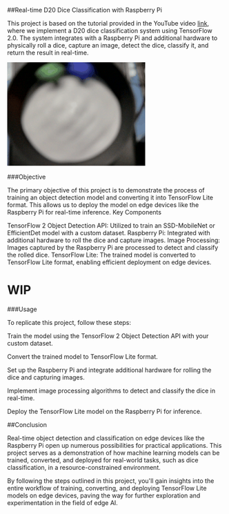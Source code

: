 ##Real-time D20 Dice Classification with Raspberry Pi

This project is based on the tutorial provided in the YouTube video [link](https://www.youtube.com/watch?v=XZ7FYAMCc4M), where we implement a D20 dice classification system using TensorFlow 2.0. The system integrates with a Raspberry Pi and additional hardware to physically roll a dice, capture an image, detect the dice, classify it, and return the result in real-time.

![](output.gif)

###Objective

The primary objective of this project is to demonstrate the process of training an object detection model and converting it into TensorFlow Lite format. This allows us to deploy the model on edge devices like the Raspberry Pi for real-time inference.
Key Components

TensorFlow 2 Object Detection API: Utilized to train an SSD-MobileNet or EfficientDet model with a custom dataset.
Raspberry Pi: Integrated with additional hardware to roll the dice and capture images.
Image Processing: Images captured by the Raspberry Pi are processed to detect and classify the rolled dice.
TensorFlow Lite: The trained model is converted to TensorFlow Lite format, enabling efficient deployment on edge devices.

# WIP

###Usage

To replicate this project, follow these steps:

Train the model using the TensorFlow 2 Object Detection API with your custom dataset.

Convert the trained model to TensorFlow Lite format.

Set up the Raspberry Pi and integrate additional hardware for rolling the dice and capturing images.

Implement image processing algorithms to detect and classify the dice in real-time.

Deploy the TensorFlow Lite model on the Raspberry Pi for inference.

##Conclusion

Real-time object detection and classification on edge devices like the Raspberry Pi open up numerous possibilities for practical applications. This project serves as a demonstration of how machine learning models can be trained, converted, and deployed for real-world tasks, such as dice classification, in a resource-constrained environment.

By following the steps outlined in this project, you'll gain insights into the entire workflow of training, converting, and deploying TensorFlow Lite models on edge devices, paving the way for further exploration and experimentation in the field of edge AI.